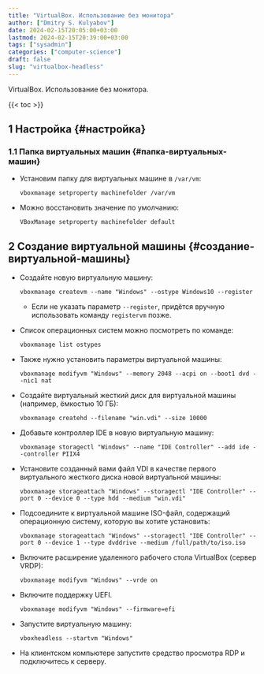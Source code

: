 ```yaml
---
title: "VirtualBox. Использование без монитора"
author: ["Dmitry S. Kulyabov"]
date: 2024-02-15T20:05:00+03:00
lastmod: 2024-02-15T20:39:00+03:00
tags: ["sysadmin"]
categories: ["computer-science"]
draft: false
slug: "virtualbox-headless"
---
```


VirtualBox. Использование без монитора.

<!--more-->

{{< toc >}}


## <span class="section-num">1</span> Настройка {#настройка}


### <span class="section-num">1.1</span> Папка виртуальных машин {#папка-виртуальных-машин}

-   Установим папку для виртуальных машине в `/var/vm`:
    ```shell
    vboxmanage setproperty machinefolder /var/vm
    ```
-   Можно восстановить значение по умолчанию:
    ```shell
    VBoxManage setproperty machinefolder default
    ```


## <span class="section-num">2</span> Создание виртуальной машины {#создание-виртуальной-машины}

-   Создайте новую виртуальную машину:
    ```shell
    vboxmanage createvm --name "Windows" --ostype Windows10 --register
    ```

    -   Если не указать параметр `--register`, придётся вручную использовать команду `registervm` позже.
-   Список операционных систем можно посмотреть по команде:
    ```shell
    vboxmanage list ostypes
    ```
-   Также нужно установить параметры виртуальной машины:
    ```shell
    vboxmanage modifyvm "Windows" --memory 2048 --acpi on --boot1 dvd --nic1 nat
    ```
-   Создайте виртуальный жесткий диск для виртуальной машины (например, ёмкостью 10 ГБ):
    ```shell
    vboxmanage createhd --filename "win.vdi" --size 10000
    ```
-   Добавьте контроллер IDE в новую виртуальную машину:
    ```shell
    vboxmanage storagectl "Windows" --name "IDE Controller" --add ide --controller PIIX4
    ```
-   Установите созданный вами файл VDI в качестве первого виртуального жесткого диска новой виртуальной машины:
    ```shell
    vboxmanage storageattach "Windows" --storagectl "IDE Controller" --port 0 --device 0 --type hdd --medium "win.vdi"
    ```
-   Подсоедините к виртуальной машине ISO-файл, содержащий операционную систему, которую вы хотите установить:
    ```shell
    vboxmanage storageattach "Windows" --storagectl "IDE Controller" --port 0 --device 1 --type dvddrive --medium /full/path/to/iso.iso
    ```
-   Включите расширение удаленного рабочего стола VirtualBox (сервер VRDP):
    ```shell
    vboxmanage modifyvm "Windows" --vrde on
    ```
-   Включите поддержку UEFI.
    ```shell
    vboxmanage modifyvm "Windows" --firmware=efi
    ```

-   Запустите виртуальную машину:
    ```shell
    vboxheadless --startvm "Windows"
    ```
-   На клиентском компьютере запустите средство просмотра RDP и подключитесь к серверу.
